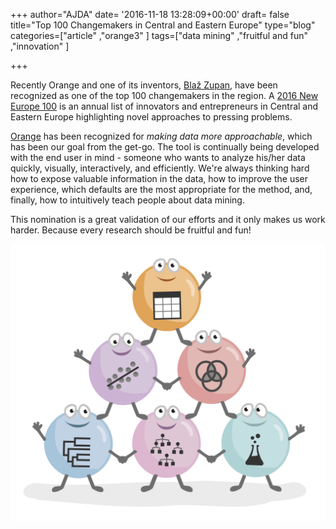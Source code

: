 +++
author="AJDA"
date= '2016-11-18 13:28:09+00:00'
draft= false
title="Top 100 Changemakers in Central and Eastern Europe"
type="blog"
categories=["article" ,"orange3" ]
tags=["data mining" ,"fruitful and fun" ,"innovation" ]

+++

Recently Orange and one of its inventors, [Blaž Zupan](http://www.ne100.org/challenger/blaz-zupan,5828e5617525ba2e7e52446d), have been recognized as one of the top 100 changemakers in the region. A [2016 New Europe 100](http://www.ne100.org/) is an annual list of innovators and entrepreneurs in Central and Eastern Europe highlighting novel approaches to pressing problems.

[Orange](http://orange.biolab.si) has been recognized for _making data more approachable_, which has been our goal from the get-go. The tool is continually being developed with the end user in mind - someone who wants to analyze his/her data quickly, visually, interactively, and efficiently. We're always thinking hard how to expose valuable information in the data, how to improve the user experience, which defaults are the most appropriate for the method, and, finally, how to intuitively teach people about data mining.

This nomination is a great validation of our efforts and it only makes us work harder. Because every research should be fruitful and fun!

[![](/images/2016/11/adv_data_mining-02-1.png)
](http://blog.biolab.si/2016/11/18/top-100-changemakers-in-central-and-eastern-europe/adv_data_mining-02-2/)
